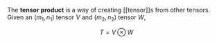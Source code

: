 The **tensor product** is a way of creating [[tensor]]s from other tensors. Given an $(m_1, n_1)$ tensor $V$ and $(m_2, n_2)$ tensor $W$,

$$
T = V \otimes W
$$

